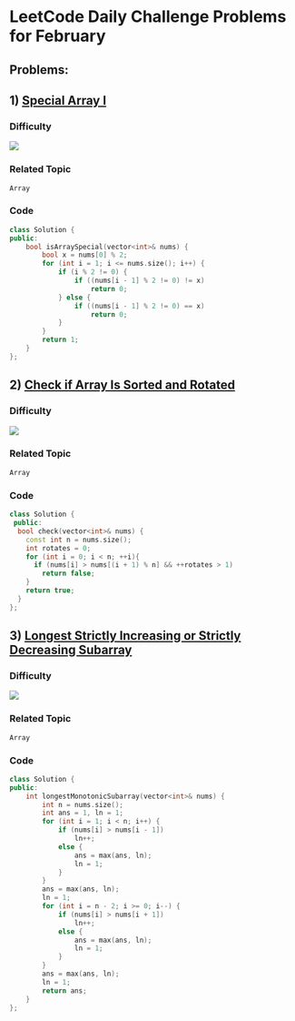 # LeetCode Daily Challenge Problems for February

## Problems:

## 1)  [Special Array I](https://leetcode.com/problems/special-array-i/description/)

### Difficulty

![](https://img.shields.io/badge/Easy-green?style=for-the-badge)

### Related Topic

`Array`

### Code

```cpp
class Solution {
public:
    bool isArraySpecial(vector<int>& nums) {
        bool x = nums[0] % 2;
        for (int i = 1; i <= nums.size(); i++) {
            if (i % 2 != 0) {
                if ((nums[i - 1] % 2 != 0) != x)
                    return 0;
            } else {
                if ((nums[i - 1] % 2 != 0) == x)
                    return 0;
            }
        }
        return 1;
    }
};
```

## 2)  [Check if Array Is Sorted and Rotated](https://leetcode.com/problems/check-if-array-is-sorted-and-rotated/)

### Difficulty

![](https://img.shields.io/badge/Easy-green?style=for-the-badge)

### Related Topic

`Array`

### Code

```cpp
class Solution {
 public:
  bool check(vector<int>& nums) {
    const int n = nums.size();
    int rotates = 0;
    for (int i = 0; i < n; ++i){
      if (nums[i] > nums[(i + 1) % n] && ++rotates > 1)
        return false;
    }
    return true;
  }
};
```

## 3)  [Longest Strictly Increasing or Strictly Decreasing Subarray](https://leetcode.com/problems/longest-strictly-increasing-or-strictly-decreasing-subarray/)

### Difficulty

![](https://img.shields.io/badge/Easy-green?style=for-the-badge)

### Related Topic

`Array`

### Code

```cpp
class Solution {
public:
    int longestMonotonicSubarray(vector<int>& nums) {
        int n = nums.size();
        int ans = 1, ln = 1;
        for (int i = 1; i < n; i++) {
            if (nums[i] > nums[i - 1])
                ln++;
            else {
                ans = max(ans, ln);
                ln = 1;
            }
        }
        ans = max(ans, ln);
        ln = 1;
        for (int i = n - 2; i >= 0; i--) {
            if (nums[i] > nums[i + 1])
                ln++;
            else {
                ans = max(ans, ln);
                ln = 1;
            }
        }
        ans = max(ans, ln);
        ln = 1;
        return ans;
    }
};
```

